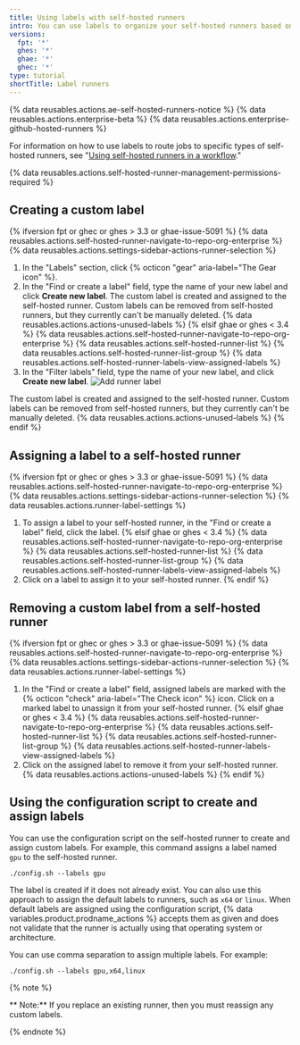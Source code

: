 ```yaml
---
title: Using labels with self-hosted runners
intro: You can use labels to organize your self-hosted runners based on their characteristics.
versions:
  fpt: '*'
  ghes: '*'
  ghae: '*'
  ghec: '*'
type: tutorial
shortTitle: Label runners
---
```


{% data reusables.actions.ae-self-hosted-runners-notice %}
{% data reusables.actions.enterprise-beta %}
{% data reusables.actions.enterprise-github-hosted-runners %}

For information on how to use labels to route jobs to specific types of self-hosted runners, see "[Using self-hosted runners in a workflow](/actions/hosting-your-own-runners/using-self-hosted-runners-in-a-workflow)."

{% data reusables.actions.self-hosted-runner-management-permissions-required %}

## Creating a custom label

{% ifversion fpt or ghec or ghes > 3.3 or ghae-issue-5091 %}
{% data reusables.actions.self-hosted-runner-navigate-to-repo-org-enterprise %}
 {% data reusables.actions.settings-sidebar-actions-runner-selection %}
 1. In the "Labels" section, click {% octicon "gear" aria-label="The Gear icon" %}.
 1. In the "Find or create a label" field, type the name of your new label and click **Create new label**.
 The custom label is created and assigned to the self-hosted runner. Custom labels can be removed from self-hosted runners, but they currently can't be manually deleted. {% data reusables.actions.actions-unused-labels %}
{% elsif ghae or ghes < 3.4 %}
{% data reusables.actions.self-hosted-runner-navigate-to-repo-org-enterprise %}
{% data reusables.actions.self-hosted-runner-list %}
{% data reusables.actions.self-hosted-runner-list-group %}
{% data reusables.actions.self-hosted-runner-labels-view-assigned-labels %}
1. In the "Filter labels" field, type the name of your new label, and click **Create new label**.
    ![Add runner label](/assets/images/help/settings/actions-add-runner-label.png)
    
The custom label is created and assigned to the self-hosted runner. Custom labels can be removed from self-hosted runners, but they currently can't be manually deleted. {% data reusables.actions.actions-unused-labels %}
{% endif %}

## Assigning a label to a self-hosted runner

{% ifversion fpt or ghec or ghes > 3.3 or ghae-issue-5091 %}
{% data reusables.actions.self-hosted-runner-navigate-to-repo-org-enterprise %}
{% data reusables.actions.settings-sidebar-actions-runner-selection %}
{% data reusables.actions.runner-label-settings %}
  1. To assign a label to your self-hosted runner, in the "Find or create a label" field, click the label. 
{% elsif ghae or ghes < 3.4 %}
{% data reusables.actions.self-hosted-runner-navigate-to-repo-org-enterprise %}
{% data reusables.actions.self-hosted-runner-list %}
{% data reusables.actions.self-hosted-runner-list-group %}
{% data reusables.actions.self-hosted-runner-labels-view-assigned-labels %}
1. Click on a label to assign it to your self-hosted runner. 
{% endif %}

## Removing a custom label from a self-hosted runner

{% ifversion fpt or ghec or ghes > 3.3 or ghae-issue-5091 %}
{% data reusables.actions.self-hosted-runner-navigate-to-repo-org-enterprise %}
{% data reusables.actions.settings-sidebar-actions-runner-selection %}
{% data reusables.actions.runner-label-settings %}
  1. In the "Find or create a label" field, assigned labels are marked with the {% octicon "check" aria-label="The Check icon" %} icon. Click on a marked label to unassign it from your self-hosted runner. 
{% elsif ghae or ghes < 3.4 %}
{% data reusables.actions.self-hosted-runner-navigate-to-repo-org-enterprise %}
{% data reusables.actions.self-hosted-runner-list %}
{% data reusables.actions.self-hosted-runner-list-group %}
{% data reusables.actions.self-hosted-runner-labels-view-assigned-labels %}
1. Click on the assigned label to remove it from your self-hosted runner. {% data reusables.actions.actions-unused-labels %}
{% endif %}

## Using the configuration script to create and assign labels

You can use the configuration script on the self-hosted runner to create and assign custom labels. For example, this command assigns a label named `gpu` to the self-hosted runner. 

```shell
./config.sh --labels gpu
```

The label is created if it does not already exist. You can also use this approach to assign the default labels to runners, such as `x64` or `linux`. When default labels are assigned using the configuration script, {% data variables.product.prodname_actions %} accepts them as given and does not validate that the runner is actually using that operating system or architecture.

You can use comma separation to assign multiple labels. For example:

```shell
./config.sh --labels gpu,x64,linux
```

{% note %}

** Note:** If you replace an existing runner, then you must reassign any custom labels.

{% endnote %}
